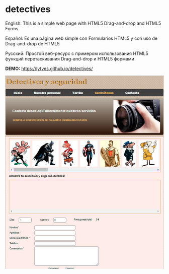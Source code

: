 # detectives
English: This is a simple web page with HTML5 Drag-and-drop and HTML5 Forms

Español: Es una página web simple con Formularios HTML5 y con uso de Drag-and-drop de HTML5

Русский: Простой веб-ресурс с примером использования HTML5 функций перетаскивания Drag-and-drop и HTML5 формами

**DEMO:** https://lytves.github.io/detectives/

![alt tag](https://github.com/lytves/detectives/blob/master/detectives.jpg)
